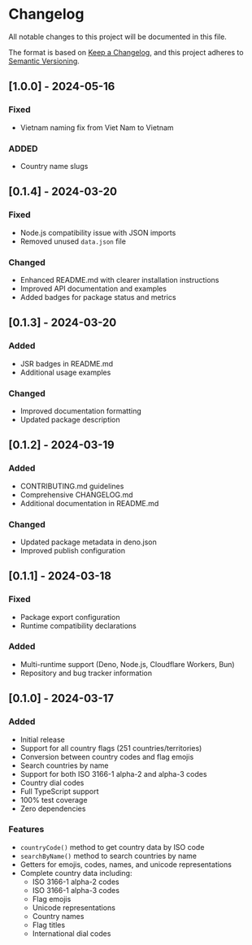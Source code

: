 # Changelog

All notable changes to this project will be documented in this file.

The format is based on [Keep a Changelog](https://keepachangelog.com/en/1.0.0/),
and this project adheres to
[Semantic Versioning](https://semver.org/spec/v2.0.0.html).

## [1.0.0] - 2024-05-16

### Fixed

- Vietnam naming fix from Viet Nam to Vietnam

### ADDED

- Country name slugs

## [0.1.4] - 2024-03-20

### Fixed

- Node.js compatibility issue with JSON imports
- Removed unused `data.json` file

### Changed

- Enhanced README.md with clearer installation instructions
- Improved API documentation and examples
- Added badges for package status and metrics

## [0.1.3] - 2024-03-20

### Added

- JSR badges in README.md
- Additional usage examples

### Changed

- Improved documentation formatting
- Updated package description

## [0.1.2] - 2024-03-19

### Added

- CONTRIBUTING.md guidelines
- Comprehensive CHANGELOG.md
- Additional documentation in README.md

### Changed

- Updated package metadata in deno.json
- Improved publish configuration

## [0.1.1] - 2024-03-18

### Fixed

- Package export configuration
- Runtime compatibility declarations

### Added

- Multi-runtime support (Deno, Node.js, Cloudflare Workers, Bun)
- Repository and bug tracker information

## [0.1.0] - 2024-03-17

### Added

- Initial release
- Support for all country flags (251 countries/territories)
- Conversion between country codes and flag emojis
- Search countries by name
- Support for both ISO 3166-1 alpha-2 and alpha-3 codes
- Country dial codes
- Full TypeScript support
- 100% test coverage
- Zero dependencies

### Features

- `countryCode()` method to get country data by ISO code
- `searchByName()` method to search countries by name
- Getters for emojis, codes, names, and unicode representations
- Complete country data including:
  - ISO 3166-1 alpha-2 codes
  - ISO 3166-1 alpha-3 codes
  - Flag emojis
  - Unicode representations
  - Country names
  - Flag titles
  - International dial codes
